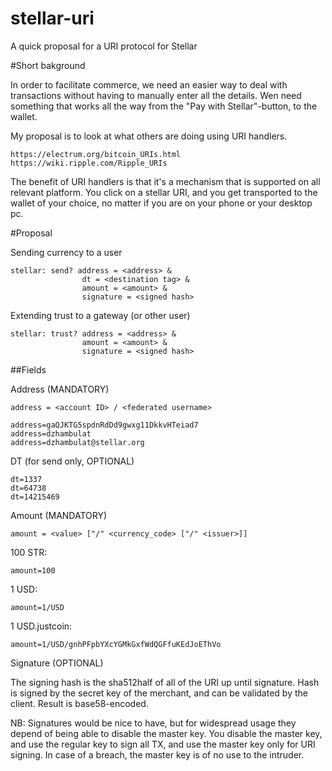 stellar-uri
===========

A quick proposal for a URI protocol for Stellar

#Short bakground

In order to facilitate commerce, we need an easier way to deal with transactions without having to manually enter all the details.
Wen need something that works all the way from the "Pay with Stellar"-button, to the wallet.

My proposal is to look at what others are doing using URI handlers.

    https://electrum.org/bitcoin_URIs.html
    https://wiki.ripple.com/Ripple_URIs

The benefit of URI handlers is that it's a mechanism that is supported on all relevant platform.
You click on a stellar URI, and you get transported to the wallet of your choice, no matter if you are on your phone or your desktop pc.


#Proposal

Sending currency to a user

```
stellar: send? address = <address> &
                dt = <destination tag> &
                amount = <amount> &
                signature = <signed hash>
```

Extending trust to a gateway (or other user)

```
stellar: trust? address = <address> &
                amount = <amount> &
                signature = <signed hash>
```

##Fields

Address (MANDATORY)

```
address = <account ID> / <federated username>

address=gaQJKTG5spdnRdDd9gwxg11DkkvHTeiad7
address=dzhambulat
address=dzhambulat@stellar.org
```

DT (for send only, OPTIONAL)
 
```
dt=1337
dt=64738
dt=14215469
```

Amount (MANDATORY)
```
amount = <value> ["/" <currency_code> ["/" <issuer>]]
```
100 STR:
```
amount=100
```
1 USD:
```
amount=1/USD
```
1 USD.justcoin:
```
amount=1/USD/gnhPFpbYXcYGMkGxfWdQGFfuKEdJoEThVo
```
Signature (OPTIONAL)

The signing hash is the sha512half of all of the URI up until signature.
Hash is signed by the secret key of the merchant, and can be validated by the client.
Result is base58-encoded.

NB:
Signatures would be nice to have, but for widespread usage they depend of being able to disable the master key.
You disable the master key, and use the regular key to sign all TX, and use the master key only for URI signing.
In case of a breach, the master key is of no use to the intruder.

